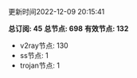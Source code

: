 更新时间2022-12-09 20:15:41

**总订阅: 45**
**总节点: 698**
**有效节点: 132**
- v2ray节点: 130
- ss节点: 1
- trojan节点: 1
